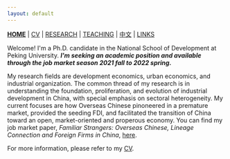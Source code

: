 ```yaml
---
layout: default
---
```



[**HOME**](./) | [CV](./assets/FanghaoChen_AcademiaCV_eng-210824.pdf) | [RESEARCH](./research.md) | [TEACHING](./teaching.md) | [中文](./chinesepage.md) | [LINKS](./links.md)

Welcome! I'm a Ph.D. candidate in the National School of Development at Peking University. _**I'm seeking an academic position and available through the job market season 2021 fall to 2022 spring.**_ 

My research fields are development economics, urban economics, and industrial organization. The common thread of my research is in understanding the foundation, proliferation, and evolution of industrial development in China, with special emphasis on sectoral heterogeneity. My current focuses are how Overseas Chinese pinoneered in a premature market, provided the seeding FDI, and facilitated the transition of China toward an open, market-oriented and properous economy. You can find my job market paper, _Familiar Strangers: Overseas Chinese, Lineage Connection and Foreign Firms in China_, [here](./assets/JMP_210811.pdf). 

For more information, please refer to my [CV](./assets/FanghaoChen_AcademiaCV_eng-210823.pdf). 

